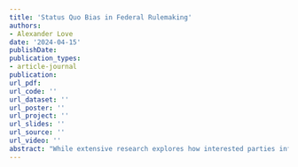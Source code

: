 ```yaml
---
title: 'Status Quo Bias in Federal Rulemaking'
authors:
- Alexander Love
date: '2024-04-15'
publishDate: 
publication_types:
- article-journal
publication: 
url_pdf: 
url_code: ''
url_dataset: ''
url_poster: ''
url_project: ''
url_slides: ''
url_source: ''
url_video: ''
abstract: "While extensive research explores how interested parties influence rulemaking procedures within America’s federal agencies, current literature often neglects the contextual backdrop against which rule amendments are proposed. Most rule proposals are not isolated actions, but rather, attempts to modify existing regulation. This paper identifies the status quo policy for over 800 rules spanning 2017 to 2023, employing text analysis to quantify both the initially proposed changes by agencies and the alterations finalized post comment period. I find that changes made after the comment period account for a small percentage of overall changes to U.S. regulations and that in the most significant cases, they predominately move the proposed policy closer to the status quo. This study not only probes the tangible impact of notice and comment rulemaking on federal regulations but also explores how participatory structures in rulemaking may potentially bias policy outcomes, prompting key questions regarding democratic participation and policy evolution in the regulatory process."
---
```

